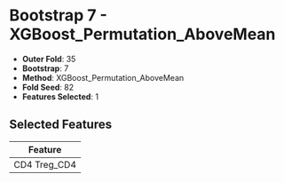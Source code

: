 # Bootstrap 7 - XGBoost_Permutation_AboveMean

- **Outer Fold**: 35
- **Bootstrap**: 7
- **Method**: XGBoost_Permutation_AboveMean
- **Fold Seed**: 82
- **Features Selected**: 1

## Selected Features

| Feature |
|---------|
| CD4 Treg_CD4 |
